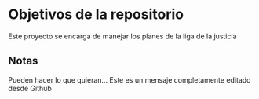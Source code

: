 # Objetivos de la repositorio

Este proyecto se encarga de manejar los planes de la liga de la justicia


## Notas
Pueden hacer lo que quieran...
Este es un mensaje completamente editado desde Github
